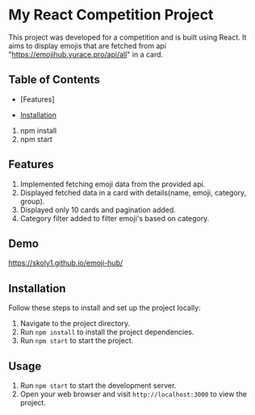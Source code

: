 # My React Competition Project

This project was developed for a competition and is built using React. It aims to display emojis that are fetched from api "https://emojihub.yurace.pro/api/all" in a card.

## Table of Contents

- [Features]


- [Installation](#installation)
1. npm install
2. npm start


## Features
1. Implemented fetching emoji data from the provided api.
2. Displayed fetched data in a card with details(name, emoji, category, group).
3. Displayed only 10 cards and pagination added.
4. Category filter added to filter emoji's based on category.

## Demo
https://skoly1.github.io/emoji-hub/

## Installation

Follow these steps to install and set up the project locally:


1. Navigate to the project directory.
2. Run `npm install` to install the project dependencies.
2. Run `npm start` to start the project.

## Usage

1. Run `npm start` to start the development server.
2. Open your web browser and visit `http://localhost:3000` to view the project.

